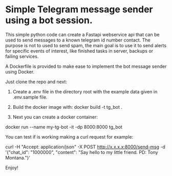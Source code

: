 # Simple Telegram message sender using a bot session.

This simple python code can create a Fastapi webservice api that can be used to send messages to a known telegram id number contact. The purpose is not to used to send spam, the main goal is to use it to send alerts for specific events of interest, like finished tasks in server, backups or failing services.

A Dockerfile is provided to make ease to implement the bot message sender using Docker.

Just clone the repo and next:

1. Create a .env file in the directory root with the example data given in .env.sample file.

2. Build the docker image with: docker build -t tg_bot .

3. Next you can create a docker container:

docker run --name my-tg-bot -it -dp 8000:8000 tg_bot

You can test if is working making a curl request for example:

curl -H "Accept: application/json" -X POST http://x.x.x.x:8000/send-msg -d '{"chat_id": "1000000", "content": "Say hello to my little friend. PD: Tony Montana."}'

Enjoy!

